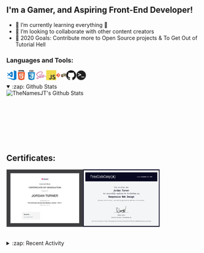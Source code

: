 
<!-- ### Hi there, I'm Jordan - aka [TheNamesJT] 👋
[![Twitter Follow](https://img.shields.io/twitter/follow/TheNamesJT?color=1DA1F2&logo=twitter&style=for-the-badge)](https://twitter.com/intent/follow?original_referer=https%3A%2F%2Fgithub.com%2Fthenamessjt&screen_name=thenamessjt) -->

## I'm a Gamer, and Aspiring Front-End Developer!
- 🌱 I’m currently learning everything 🤣
- 👯 I’m looking to collaborate with other content creators
- 🥅 2020 Goals: Contribute more to Open Source projects & To Get Out of Tutorial Hell

<!-- ### Connect with me:
[<img align="left" alt="TheNamesJT | YouTube" width="22px" src="https://cdn.jsdelivr.net/npm/simple-icons@v3/icons/youtube.svg" />][youtube]
[<img align="left" alt="TheNamesJT | Twitter" width="22px" src="https://cdn.jsdelivr.net/npm/simple-icons@v3/icons/twitter.svg" />][twitter]
[<img align="left" alt="TheNamesJT | Instagram" width="22px" src="https://cdn.jsdelivr.net/npm/simple-icons@v3/icons/instagram.svg" />][instagram]
<br /> -->

### Languages and Tools:

<img align="left" alt="Visual Studio Code" width="26px" src="https://raw.githubusercontent.com/github/explore/80688e429a7d4ef2fca1e82350fe8e3517d3494d/topics/visual-studio-code/visual-studio-code.png" />
<img align="left" alt="HTML5" width="26px" src="https://raw.githubusercontent.com/github/explore/80688e429a7d4ef2fca1e82350fe8e3517d3494d/topics/html/html.png" />
<img align="left" alt="CSS3" width="26px" src="https://raw.githubusercontent.com/github/explore/80688e429a7d4ef2fca1e82350fe8e3517d3494d/topics/css/css.png" />
<img align="left" alt="Sass" width="26px" src="https://raw.githubusercontent.com/github/explore/80688e429a7d4ef2fca1e82350fe8e3517d3494d/topics/sass/sass.png" />
<img align="left" alt="JavaScript" width="26px" src="https://raw.githubusercontent.com/github/explore/80688e429a7d4ef2fca1e82350fe8e3517d3494d/topics/javascript/javascript.png" />
<img align="left" alt="Git" width="26px" src="https://raw.githubusercontent.com/github/explore/80688e429a7d4ef2fca1e82350fe8e3517d3494d/topics/git/git.png" />
<img align="left" alt="GitHub" width="26px" src="https://raw.githubusercontent.com/github/explore/78df643247d429f6cc873026c0622819ad797942/topics/github/github.png" />
<img align="left" alt="Terminal" width="26px" src="https://raw.githubusercontent.com/github/explore/80688e429a7d4ef2fca1e82350fe8e3517d3494d/topics/terminal/terminal.png" />

<br />
<br />
<details open>
  <summary>:zap: Github Stats</summary>

  <img align="left" alt="TheNamesJT's Github Stats" src="https://github-readme-stats.codestackr.vercel.app/api?username=potasium56&show_icons=true&hide_border=true" />
</details>
<br />
<br />
<br />
<br />
<br />
<br />
<br />
<br />

## Certificates:

<img align="left" width="200" height="150" src="Certs\ImageofCertificate.png">
<img align="center" width="200" height="150" src="Certs\FreeCodeCamp.png">

<br />
<br />
<br />
<details>
  <summary>:zap: Recent Activity</summary>
  <!--START_SECTION:activity-->

  <!--END_SECTION:activity-->
</details>

[twitter]: https://twitter.com/TheNamessJT
[youtube]: http://www.youtube.com/c/TheNamesJT
[instagram]: https://www.instagram.com/thenamessjt/
